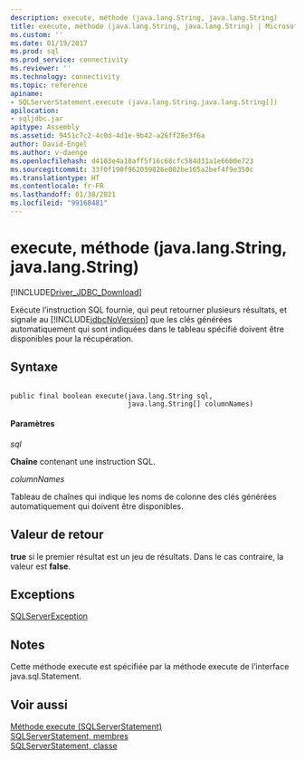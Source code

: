 ```yaml
---
description: execute, méthode (java.lang.String, java.lang.String)
title: execute, méthode (java.lang.String, java.lang.String) | Microsoft Docs
ms.custom: ''
ms.date: 01/19/2017
ms.prod: sql
ms.prod_service: connectivity
ms.reviewer: ''
ms.technology: connectivity
ms.topic: reference
apiname:
- SQLServerStatement.execute (java.lang.String.java.lang.String[])
apilocation:
- sqljdbc.jar
apitype: Assembly
ms.assetid: 9451c7c2-4c0d-4d1e-9b42-a26ff28e3f6a
author: David-Engel
ms.author: v-daenge
ms.openlocfilehash: d4103e4a10aff5f16c68cfc584d31a1e6600e723
ms.sourcegitcommit: 33f0f190f962059826e002be165a2bef4f9e350c
ms.translationtype: HT
ms.contentlocale: fr-FR
ms.lasthandoff: 01/30/2021
ms.locfileid: "99168481"
---
```

# <a name="execute-method-javalangstring-javalangstring"></a>execute, méthode (java.lang.String, java.lang.String)
[!INCLUDE[Driver_JDBC_Download](../../../includes/driver_jdbc_download.md)]

  Exécute l’instruction SQL fournie, qui peut retourner plusieurs résultats, et signale au [!INCLUDE[jdbcNoVersion](../../../includes/jdbcnoversion_md.md)] que les clés générées automatiquement qui sont indiquées dans le tableau spécifié doivent être disponibles pour la récupération.  
  
## <a name="syntax"></a>Syntaxe  
  
```  
  
public final boolean execute(java.lang.String sql,  
                             java.lang.String[] columnNames)  
```  
  
#### <a name="parameters"></a>Paramètres  
 *sql*  
  
 **Chaîne** contenant une instruction SQL.  
  
 *columnNames*  
  
 Tableau de chaînes qui indique les noms de colonne des clés générées automatiquement qui doivent être disponibles.  
  
## <a name="return-value"></a>Valeur de retour  
 **true** si le premier résultat est un jeu de résultats. Dans le cas contraire, la valeur est **false**.  
  
## <a name="exceptions"></a>Exceptions  
 [SQLServerException](../../../connect/jdbc/reference/sqlserverexception-class.md)  
  
## <a name="remarks"></a>Notes  
 Cette méthode execute est spécifiée par la méthode execute de l’interface java.sql.Statement.  
  
## <a name="see-also"></a>Voir aussi  
 [Méthode execute &#40;SQLServerStatement&#41;](../../../connect/jdbc/reference/execute-method-sqlserverstatement.md)   
 [SQLServerStatement, membres](../../../connect/jdbc/reference/sqlserverstatement-members.md)   
 [SQLServerStatement, classe](../../../connect/jdbc/reference/sqlserverstatement-class.md)  
  
  

